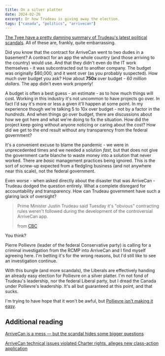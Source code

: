 ```yaml
---
title: On a silver platter
date: 2024-02-26
excerpt: Or how Trudeau is giving away the election.
tags: ["canada", "politics", "arrivecan"]
---
```


[The Tyee have a pretty damning summary of Trudeau's latest political scandals](https://thetyee.ca/Analysis/2024/02/23/Trudeau-Election-Chances-Are-Trashed/). All of these are, frankly, quite embarrassing.

Did you know that the contract for ArriveCan went to two dudes in a basement? A contract for an app the whole country (and those arriving to the country) would use. And that they didn't even do the IT work themselves - it was subcontracted out to another company. The budget was originally $80,000, and it went over (as you probably suspected). How much over budget you ask? How about **750x** over budget - _60 million dollars_. The app didn't even work properly!

A budget is often a best guess - an estimate - as to how much things will cost. Working in this industry it's not uncommon to have projects go over. In fact I'd say it's more or less a given it'll happen at some point. In my experience though we're talking 5 to 10x over budget - not by a factor in the _hundreds_. And when things go over budget, there are discussions about how we got here and what we're doing to fix the situation. How did the project keep going without anyone noticing or caring about the cost? How did we get to the end result without any transparency from the federal government?

It's a convenient excuse to blame the pandemic - we were in unprecedented times and we needed a solution _fast_, but that does not give the government carte blanche to waste money into a solution that never worked. There are _basic_ management practices being ignored. This is the sort of screw-up expected from a fledgling business (and not anywhere near this scale), not the federal government.

Even worse - when asked directly about the disaster that was ArriveCan - Trudeau dodged the question entirely. What a complete disregard for accountability and transparency. How can Trudeau government have such a glaring lack of oversight?

> Prime Minister Justin Trudeau said Tuesday it's "obvious" contracting rules weren't followed during the development of the controversial ArriveCan app.
>
> from [CBC](https://www.cbc.ca/news/politics/trudeau-says-rules-not-followed-arrivecan-1.7120318)

You think?

Pierre Pollievre (leader of the federal Conservative party) is calling for a criminal investigation from the RCMP into ArriveCan and I find myself agreeing here. I'm betting it's for the wrong reasons, but I'd still like to see an investigation continue.

With this bungle (and more scandals), the Liberals are effectively handing an already easy election for Pollievre on a silver platter. I'm not fond of Trudeau's leadership, nor the federal Liberal party, but I dread the Canada under Pollievre's leadership. It's all but guaranteed at this point, and that sucks.

I'm trying to have hope that it won't be awful, but [Pollievre isn't making it easy](https://globalnews.ca/news/10307833/poilievre-female-spaces-biological-females/#).

## Additional reading

[ArriveCan is a mess — but the scandal hides some bigger questions](https://www.cbc.ca/news/politics/arrivecan-trudeau-poilievre-pandemic-1.7113057)

[ArriveCan technical issues violated Charter rights, alleges new class-action application](https://www.ctvnews.ca/politics/arrivecan-technical-issues-violated-charter-rights-alleges-new-class-action-application-1.6778004)

